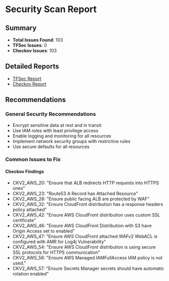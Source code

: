 # Security Scan Report

## Summary
- **Total Issues Found**: 103
- **TFSec Issues**: 0
- **Checkov Issues**: 103

## Detailed Reports
- [TFSec Report](tfsec_report.md)
- [Checkov Report](checkov_report.txt)

## Recommendations
### General Security Recommendations
- Encrypt sensitive data at rest and in transit
- Use IAM roles with least privilege access
- Enable logging and monitoring for all resources
- Implement network security groups with restrictive rules
- Use secure defaults for all resources

### Common Issues to Fix
#### Checkov Findings
- CKV2_AWS_20: "Ensure that ALB redirects HTTP requests into HTTPS ones"
- CKV2_AWS_23: "Route53 A Record has Attached Resource"
- CKV2_AWS_28: "Ensure public facing ALB are protected by WAF"
- CKV2_AWS_32: "Ensure CloudFront distribution has a response headers policy attached"
- CKV2_AWS_42: "Ensure AWS CloudFront distribution uses custom SSL certificate"
- CKV2_AWS_46: "Ensure AWS CloudFront Distribution with S3 have Origin Access set to enabled"
- CKV2_AWS_47: "Ensure AWS CloudFront attached WAFv2 WebACL is configured with AMR for Log4j Vulnerability"
- CKV2_AWS_54: "Ensure AWS CloudFront distribution is using secure SSL protocols for HTTPS communication"
- CKV2_AWS_56: "Ensure AWS Managed IAMFullAccess IAM policy is not used."
- CKV2_AWS_57: "Ensure Secrets Manager secrets should have automatic rotation enabled"
